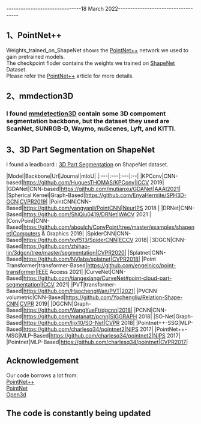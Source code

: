 -------------------------------18 March 2022------------------------------------  
## 1、PointNet++ 
Weights_trained_on_ShapeNet shows the [PointNet++](https://github.com/charlesq34/pointnet2) network we used to gain pretrained models.   
The checkpoint floder contains the weights we trained on [ShapeNet](https://shapenet.org/) Dataset.   
Please refer the [PointNet++](https://arxiv.org/abs/1706.02413) article for more details.

## 2、mmdection3D
### I found [mmdetection3D](https://github.com/open-mmlab/mmdetection3d) contain some 3D compoment segmentation backbone, but the dataset they used are ScanNet, SUNRGB-D, Waymo, nuScenes, Lyft, and KITTI.

## 3、3D Part Segmentation on ShapeNet
I found a leadboard : [3D Part Segmentation](https://paperswithcode.com/sota/3d-part-segmentation-on-shapenet-part) on ShapeNet dataset.

|Model|Backbone|Url|Journal|mIoU|
|:---|:---|:---|:--|
|KPConv|CNN-based|https://github.com/HuguesTHOMAS/KPConv|ICCV 2019|
|GDANet|CNN-based|https://github.com/mutianxu/GDANet|AAAI2021|
|Spherical Kernel|Graph-Based|https://github.com/EnyaHermite/SPH3D-GCN|CVPR2019|
|PointCNN|CNN-Based|https://github.com/yangyanli/PointCNN|NeurIPS 2018 |
|DRNet|CNN-Based|https://github.com/ShiQiu0419/DRNet|WACV 2021 |
|ConvPoint|CNN-Based|https://github.com/aboulch/ConvPoint/tree/master/examples/shapenet|Computers & Graphics 2019|
|SpiderCNN|CNN-Based|https://github.com/xyf513/SpiderCNN|ECCV 2018|
|3DGCN|CNN-Based|https://github.com/zhihao-lin/3dgcn/tree/master/segmentation|CVPR2020|
|Splatnet|CNN-Based|https://github.com/NVlabs/splatnet|CVPR2018|
|Point Transformer|transformer-Based|https://github.com/engelnico/point-transformer|IEEE Access 2021|
|CurveNet|CNN-Based|https://github.com/tiangexiang/CurveNet#point-cloud-part-segmentation|ICCV 2021|
|PVT|transformer-Based|https://github.com/HaochengWan/PVT|2021|
|PVCNN volumetric|CNN-Based|https://github.com/Yochengliu/Relation-Shape-CNN|CVPR 2019|
|DGCNN|Graph-Based|https://github.com/WangYueFt/dgcnn|2018|
|PCNN|CNN-Based|https://github.com/matanatz/pcnn|SIGGRAPH 2018|
|SO-Net|Graph-Based|https://github.com/lijx10/SO-Net|CVPR 2018|
|Pointnet++-SSG|MLP-Based|https://github.com/charlesq34/pointnet2|NIPS 2017|
|PointNet++-MSG|MLP-Based|https://github.com/charlesq34/pointnet2|NIPS 2017|
|Pointnet|MLP-Based|https://github.com/charlesq34/pointnet|CVPR2017|


## Acknowledgement
Our code borrows a lot from:  
[PointNet++](https://github.com/charlesq34/pointnet2)   
[PointNet](https://github.com/charlesq34/pointnet)  
[Open3d](http://www.open3d.org/)  
## The code is constantly being updated
